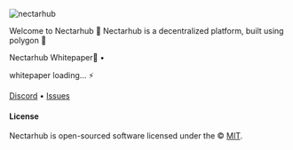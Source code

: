 ![nectarhub](https://i.imgur.com/BKPgZeJ.jpg)

Welcome to Nectarhub 🌿
Nectarhub is a decentralized platform, built using polygon 🌿

Nectarhub Whitepaper🌿 •

whitepaper loading...  ⚡️


[Discord]() • [Issues](https://github.com/socialtribexyznectarhub.xyz/issues)

#### License

Nectarhub is open-sourced software licensed under the © [MIT](https://github.com/socialtribexyznectarhub.xyz/blob/main/LICENSE).
